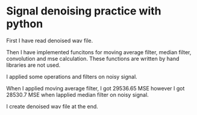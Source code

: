# Signal denoising practice with python

First I have read denoised wav file. 

Then I have implemented funcitons for moving average filter, median filter,
convolution and mse calculation. These functions are written by hand libraries are not used.

I applied some operations and filters on noisy signal.

When I applied moving average filter, I got 29536.65 MSE however I got 28530.7 MSE when Iapplied median filter on noisy signal.

I create denoised wav file at the end.
